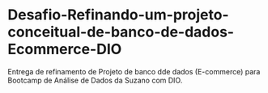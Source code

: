 # Desafio-Refinando-um-projeto-conceitual-de-banco-de-dados-Ecommerce-DIO
Entrega de refinamento de Projeto de banco dde dados (E-commerce) para Bootcamp de Análise de Dados da Suzano com DIO.
